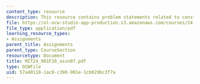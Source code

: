 ```yaml
---
content_type: resource
description: This resource contains problem statements related to constraints.
file: https://ol-ocw-studio-app-production.s3.amazonaws.com/courses/24-901-language-and-its-structure-i-phonology-fall-2010/57a401181ac8c398901e1cb029bc3f7a_MIT24_901F10_assn07.pdf
file_type: application/pdf
learning_resource_types:
- Assignments
parent_title: Assignments
parent_type: CourseSection
resourcetype: Document
title: MIT24_901F10_assn07.pdf
type: OCWFile
uid: 57a40118-1ac8-c398-901e-1cb029bc3f7a
---
```

